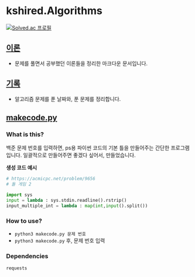 # kshired.Algorithms

[![Solved.ac
프로필](http://mazassumnida.wtf/api/v2/generate_badge?boj=python4)](https://solved.ac/python4)

## [이론](markdowns/Theory.md)

- 문제를 풀면서 공부했던 이론들을 정리한 마크다운 문서입니다.

## [기록](markdowns/Record.md)

- 알고리즘 문제를 푼 날짜와, 푼 문제를 정리합니다.

## [makecode.py](./makecode.py)

### What is this?

백준 문제 번호를 입력하면, ps용 파이썬 코드의 기본 틀을 만들어주는 간단한 프로그램입니다.
일괄적으로 만들어주면 좋겠다 싶어서, 만들었습니다.

**생성 코드 예시**

```python
# https://acmicpc.net/problem/9656
# 돌 게임 2

import sys
input = lambda : sys.stdin.readline().rstrip()
input_multiple_int = lambda : map(int,input().split())
```

### How to use?

- `python3 makecode.py 문제 번호`
- `python3 makecode.py` 후, 문제 번호 입력

### Dependencies

```
requests
```
